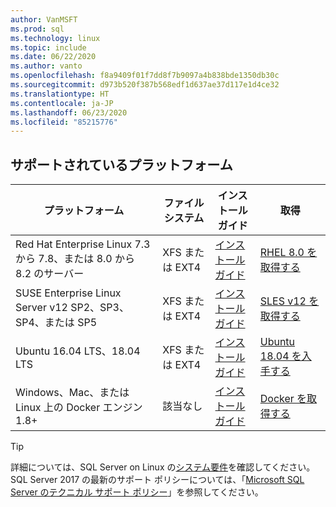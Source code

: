 ```yaml
---
author: VanMSFT
ms.prod: sql
ms.technology: linux
ms.topic: include
ms.date: 06/22/2020
ms.author: vanto
ms.openlocfilehash: f8a9409f01f7dd8f7b9097a4b838bde1350db30c
ms.sourcegitcommit: d973b520f387b568edf1d637ae37d117e1d4ce32
ms.translationtype: HT
ms.contentlocale: ja-JP
ms.lasthandoff: 06/23/2020
ms.locfileid: "85215776"
---
```

## <a name="supported-platforms"></a>サポートされているプラットフォーム

| プラットフォーム | ファイル システム | インストール ガイド | 取得 |
|-----|-----|-----|-----|
| Red Hat Enterprise Linux 7.3 から 7.8、または 8.0 から 8.2 のサーバー | XFS または EXT4 | [インストール ガイド](../linux/quickstart-install-connect-red-hat.md) | [RHEL 8.0 を取得する](https://access.redhat.com/products/red-hat-enterprise-linux/evaluation) |
| SUSE Enterprise Linux Server v12 SP2、SP3、SP4、または SP5 | XFS または EXT4 | [インストール ガイド](../linux/quickstart-install-connect-suse.md) | [SLES v12 を取得する](https://www.suse.com/products/server) |
| Ubuntu 16.04 LTS、18.04 LTS | XFS または EXT4 | [インストール ガイド](../linux/quickstart-install-connect-ubuntu.md) | [Ubuntu 18.04 を入手する](http://releases.ubuntu.com/bionic/) |
| Windows、Mac、または Linux 上の Docker エンジン 1.8+ | 該当なし | [インストール ガイド](../linux/quickstart-install-connect-docker.md) | [Docker を取得する](https://www.docker.com/get-started) |

> [!TIP]
> 詳細については、SQL Server on Linux の[システム要件](../linux/sql-server-linux-setup.md#system)を確認してください。 SQL Server 2017 の最新のサポート ポリシーについては、「[Microsoft SQL Server のテクニカル サポート ポリシー](https://support.microsoft.com/help/4047326/support-policy-for-microsoft-sql-server)」を参照してください。